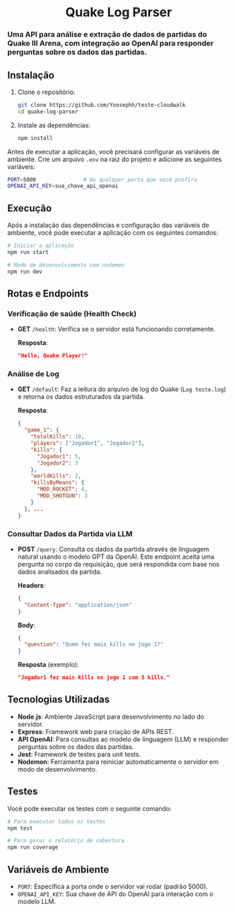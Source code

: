 

<h1 align="center">Quake Log Parser</h1>
<h3>Uma API para análise e extração de dados de partidas do Quake III Arena, com integração ao OpenAI para responder perguntas sobre os dados das partidas.</h3>

## Instalação

1. Clone o repositório:

    ```bash
    git clone https://github.com/Yoosephh/teste-cloudwalk
    cd quake-log-parser
    ```

2. Instale as dependências:

    ```bash
    npm install
    ```

Antes de executar a aplicação, você precisará configurar as variáveis de ambiente. Crie um arquivo `.env` na raiz do projeto e adicione as seguintes variáveis:

```bash
PORT=5000               # Ou qualquer porta que você prefira
OPENAI_API_KEY=sua_chave_api_openai
```

## Execução
Após a instalação das dependências e configuração das variáveis de ambiente, você pode executar a aplicação com os seguintes comandos:

```bash
# Iniciar a aplicação
npm run start

# Modo de desenvolvimento com nodemon
npm run dev
```

## Rotas e Endpoints

### Verificação de saúde (Health Check)
- **GET** `/health`: Verifica se o servidor está funcionando corretamente.

  **Resposta**:
  ```json
  "Hello, Quake Player!"
  ```

### Análise de Log
- **GET** `/default`: Faz a leitura do arquivo de log do Quake (`Log teste.log`) e retorna os dados estruturados da partida.

  **Resposta**:
  ```json
  {
    "game_1": {
      "totalKills": 10,
      "players": ["Jogador1", "Jogador2"],
      "kills": {
        "Jogador1": 5,
        "Jogador2": 3
      },
      "worldKills": 2,
      "killsByMeans": {
        "MOD_ROCKET": 4,
        "MOD_SHOTGUN": 3
      }
    }, ...
  }
  ```

### Consultar Dados da Partida via LLM
- **POST** `/query`: Consulta os dados da partida através de linguagem natural usando o modelo GPT da OpenAI. Este endpoint aceita uma pergunta no corpo da requisição, que será respondida com base nos dados analisados da partida.

  **Headers**:
  ```json
  {
    "Content-Type": "application/json"
  }
  ```

  **Body**:
  ```json
  {
    "question": "Quem fez mais kills no jogo 1?"
  }
  ```

  **Resposta** (exemplo):
  ```json
  "Jogador1 fez mais kills no jogo 1 com 5 kills."
  ```

## Tecnologias Utilizadas
- **Node.js**: Ambiente JavaScript para desenvolvimento no lado do servidor.
- **Express**: Framework web para criação de APIs REST.
- **API OpenAI**: Para consultas ao modelo de linguagem (LLM) e responder perguntas sobre os dados das partidas.
- **Jest**: Framework de testes para unit tests.
- **Nodemon**: Ferramenta para reiniciar automaticamente o servidor em modo de desenvolvimento.

## Testes
Você pode executar os testes com o seguinte comando:

```bash
# Para executar todos os testes
npm test 

# Para gerar o relatório de cobertura
npm run coverage
```

## Variáveis de Ambiente
- `PORT`: Especifica a porta onde o servidor vai rodar (padrão 5000).
- `OPENAI_API_KEY`: Sua chave de API do OpenAI para interação com o modelo LLM.
